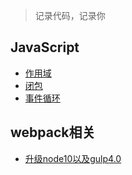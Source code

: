 > 记录代码，记录你

## JavaScript

- [作用域](./JavaScript/作用域.md)
- [闭包](./JavaScript/闭包.md)
- [事件循环](./JavaScript/事件循环.md)


## webpack相关

- [升级node10以及gulp4.0](./webpack/gulp-update.md)
